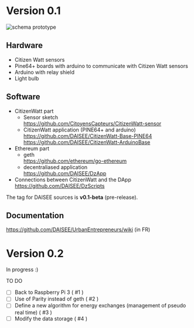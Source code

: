 # Version 0.1

![schema prototype](https://hackpad-attachments.imgix.net/hackpad.com_d55JBV5B1Vy_p.602889_1472755256932_14215184_10154001154263915_845143439_o.jpg)

## Hardware
- Citizen Watt sensors
- Pine64+ boards with arduino to communicate with Citizen Watt sensors
- Arduino with relay shield
- Light bulb 

## Software
- CitizenWatt part
    - Sensor sketch  
https://github.com/CitoyensCapteurs/CitizenWatt-sensor  
    - CitizenWatt application (PINE64+ and arduino)  
https://github.com/DAISEE/CitizenWatt-Base-PINE64  
https://github.com/DAISEE/CitizenWatt-ArduinoBase   
- Ethereum part  
    - geth  
    https://github.com/ethereum/go-ethereum  
    - decentraliased application  
    https://github.com/DAISEE/DzApp  
- Connections between CitizenWatt and the DApp  
https://github.com/DAISEE/DzScripts  

The tag for DAISEE sources is **v0.1-beta** (pre-release).  

## Documentation
https://github.com/DAISEE/UrbanEntrepreneurs/wiki (in FR)  

# Version 0.2 

In progress :)
  
TO DO   
- [ ] Back to Raspberry Pi 3 ( #1 )  
- [ ] Use of Parity instead of geth ( #2 )  
- [ ] Define a new algorithm for energy exchanges (management of pseudo real time) ( #3 )  
- [ ] Modify the data storage ( #4 )  
